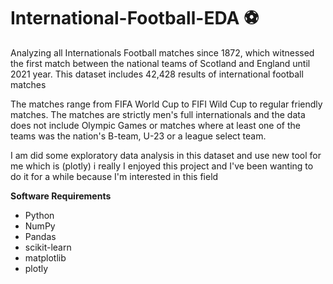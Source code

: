 # International-Football-EDA ⚽️

Analyzing all Internationals Football matches since 1872, which witnessed the first match 
between the national teams of Scotland and England until 2021 year.
This dataset includes 42,428 results of international football matches


The matches range from FIFA World Cup to FIFI Wild Cup to regular friendly matches.
The matches are strictly men's full internationals and the data does not include Olympic Games 
or matches where at least one of the teams was the nation's B-team, U-23 or a league select team.



I am did some exploratory data analysis in this dataset and use new tool for me which is (plotly)
i really I enjoyed this project and I've been wanting to do it for a while because I'm interested in this field


**Software Requirements**
- Python 
- NumPy
- Pandas
- scikit-learn
- matplotlib
- plotly
